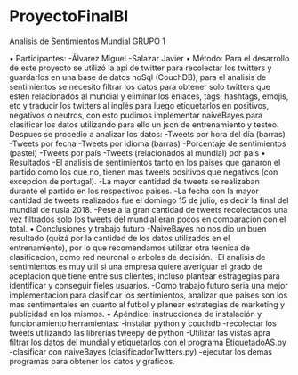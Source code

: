 # ProyectoFinalBI
Analisis de Sentimientos Mundial GRUPO 1 

• Participantes:
    -Álvarez Miguel
    -Salazar Javier
• Método:
    Para el desarrollo de este proyecto se utilizó la api de twitter para recolectar los twitters y guardarlos en una base de datos noSql (CouchDB), para el analisis de sentimientos se necesito filtrar los datos para obtener solo twitters que esten relacionados al mundial y eliminar los enlaces, tags, hashtags, emojis, etc y traducir los twitters al inglés para luego etiquetarlos en positivos, negativos o neutros, con esto pudimos implementar naiveBayes para clasificar los datos utilizando para ello un json de entrenamiento y testeo. 
    Despues se procedio a analizar los datos:
      -Tweets por hora del día (barras)
      -Tweets por fecha
      -Tweets por idioma (barras)
      -Porcentaje de sentimientos (pastel)
      -Tweets por país
      -Tweets (relacionados al mundial) por país
• Resultados
  -El analisis de sentimientos tanto en los paises que ganaron el partido como los que no, tienen mas tweets positivos que negativos (con excepcion de portugal).
  -La mayor cantidad de tweets se realizaban durante el partido en los respectivos paises.
  -La fecha con la mayor cantidad de tweets realizados fue el domingo 15 de julio, es decir la final del mundial de rusia 2018.
  -Pese a la gran cantidad de tweets recolectados una vez filtrados solo los tweets del mundial eran pocos en comparacion con el total.
• Conclusiones y trabajo futuro
  -NaiveBayes no nos dio un buen resultado (quizá por la cantidad de los datos utilizados en el entrenamiento), por lo que recomendamos utilizar otra tecnica de clasificacion, como red neuronal o arboles de decisión.
  -El analisis de sentimientos es muy util si una empresa quiere averiguar el grado de aceptacion que tiene entre sus clientes, incluso plantear estragegias para identificar y conseguir fieles usuarios.
  -Como trabajo futuro seria una mejor implementacion para clasificar los sentimientos, analizar que paises son los mas sentimentales en cuanto al futbol y planear estrategias de marketing y publicidad en los mismos.
• Apéndice: instrucciones de instalación y funcionamiento
  herramientas:
    -instalar python y couchdb
    -recolectar los tweets utilizando las librerias tweepy de python
    -Utilizar las vistas apra filtrar los datos del mundial y etiquetarlos con el programa EtiquetadoAS.py
    -clasificar con naiveBayes (clasificadorTwitters.py)
    -ejecutar los demas programas para obtener los datos y graficos.

